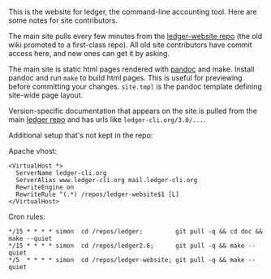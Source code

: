 This is the website for ledger, the command-line accounting tool. Here are some notes for site contributors.

The main site pulls every few minutes from the
[ledger-website repo](http://github.com/simonmichael/ledger-website) (the
old wiki promoted to a first-class repo). All old site contributors have
commit access here, and new ones can get it by asking.

The main site is static html pages rendered with
[pandoc](http://johnmacfarlane.net/pandoc) and make. Install pandoc and
run `make` to build html pages.  This is useful for previewing before
committing your changes. `site.tmpl` is the pandoc template defining
site-wide page layout.

Version-specific documentation that appears on the site is pulled from the
main [ledger repo](http://github.com/jwiegley/ledger) and has urls like
`ledger-cli.org/3.0/...`.

Additional setup that's not kept in the repo:

Apache vhost:
    
    <VirtualHost *>
      ServerName ledger-cli.org
      ServerAlias www.ledger-cli.org mail.ledger-cli.org
      RewriteEngine on
      RewriteRule ^(.*) /repos/ledger-website$1 [L]
    </VirtualHost>

Cron rules:

    */15 * * * * simon  cd /repos/ledger;         git pull -q && cd doc && make --quiet
    */15 * * * * simon  cd /repos/ledger2.6;      git pull -q && make --quiet
    */5  * * * * simon  cd /repos/ledger-website; git pull -q && make --quiet

